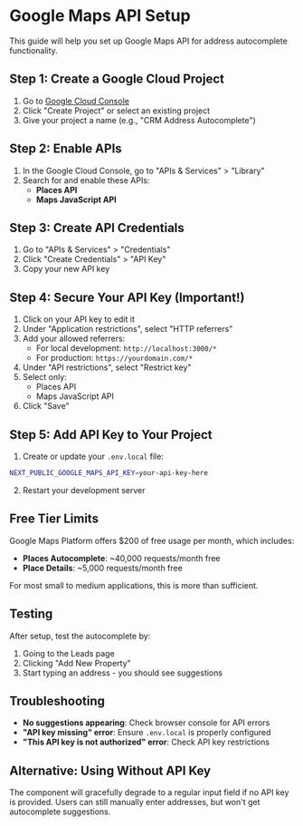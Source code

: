 # Google Maps API Setup

This guide will help you set up Google Maps API for address autocomplete functionality.

## Step 1: Create a Google Cloud Project

1. Go to [Google Cloud Console](https://console.cloud.google.com/)
2. Click "Create Project" or select an existing project
3. Give your project a name (e.g., "CRM Address Autocomplete")

## Step 2: Enable APIs

1. In the Google Cloud Console, go to "APIs & Services" > "Library"
2. Search for and enable these APIs:
   - **Places API**
   - **Maps JavaScript API**

## Step 3: Create API Credentials

1. Go to "APIs & Services" > "Credentials"
2. Click "Create Credentials" > "API Key"
3. Copy your new API key

## Step 4: Secure Your API Key (Important!)

1. Click on your API key to edit it
2. Under "Application restrictions", select "HTTP referrers"
3. Add your allowed referrers:
   - For local development: `http://localhost:3000/*`
   - For production: `https://yourdomain.com/*`
4. Under "API restrictions", select "Restrict key"
5. Select only:
   - Places API
   - Maps JavaScript API
6. Click "Save"

## Step 5: Add API Key to Your Project

1. Create or update your `.env.local` file:

```bash
NEXT_PUBLIC_GOOGLE_MAPS_API_KEY=your-api-key-here
```

2. Restart your development server

## Free Tier Limits

Google Maps Platform offers $200 of free usage per month, which includes:
- **Places Autocomplete**: ~40,000 requests/month free
- **Place Details**: ~5,000 requests/month free

For most small to medium applications, this is more than sufficient.

## Testing

After setup, test the autocomplete by:
1. Going to the Leads page
2. Clicking "Add New Property"
3. Start typing an address - you should see suggestions

## Troubleshooting

- **No suggestions appearing**: Check browser console for API errors
- **"API key missing" error**: Ensure `.env.local` is properly configured
- **"This API key is not authorized" error**: Check API key restrictions

## Alternative: Using Without API Key

The component will gracefully degrade to a regular input field if no API key is provided. Users can still manually enter addresses, but won't get autocomplete suggestions.
